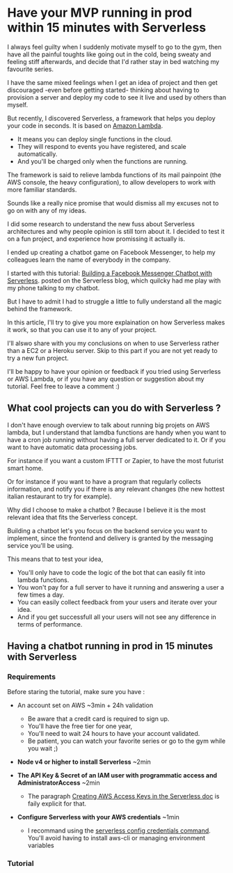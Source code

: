 # Have your MVP running in prod within 15 minutes with Serverless

I always feel guilty when I suddenly motivate myself to go to the gym, then have all the painful toughts
like going out in the cold, being sweaty and feeling stiff afterwards, and decide that I'd rather stay in bed watching my favourite series.

I have the same mixed feelings when I get an idea of project and then get discouraged -even before getting started-
thinking about having to provision a server and deploy my code to see it live and used by others than myself.

But recently, I discovered Serverless, a framework that helps you deploy your code in seconds.
It is based on [Amazon Lambda](http://docs.aws.amazon.com/lambda/latest/dg/welcome.html).

- It means you can deploy single functions in the cloud.
- They will respond to events you have registered, and scale automatically.
- And you'll be charged only when the functions are running.

The framework is said to relieve lambda functions of its mail painpoint (the AWS console, the heavy configuration), to allow developers to work with more familiar standards.

Sounds like a really nice promise that would dismiss all my excuses not to go on with any of my ideas.

I did some research to understand the new fuss about Serverless architectures and why people opinion is still torn about it.
I decided to test it on a fun project, and experience how promissing it actually is.

I ended up creating a chatbot game on Facebook Messenger, to help my colleagues learn the name of everybody in the company.

I started with this tutorial: [Building a Facebook Messenger Chatbot with Serverless](https://serverless.com/blog/building-a-facebook-messenger-chatbot-with-serverless/).
posted on the Serverless blog, which quilcky had me play with my phone talking to my chatbot.

But I have to admit I had to struggle a little to fully understand all the magic behind the framework.

In this article, I'll try to give you more explaination on how Serverless makes it work, so that you can use it to any of your project.

I'll alswo share with you my conclusions on when to use Serverless rather than a EC2 or a Heroku server. Skip to this part if you are not yet ready to try a new fun project.

I'll be happy to have your opinion or feedback if you tried using Serverless or AWS Lambda, or if you have any question or suggestion about my tutorial.
Feel free to leave a comment :)

## What cool projects can you do with Serverless ?

I don't have enough overview to talk about running big projets on AWS lambda, but I understand that lamdba functions are handy when you want to have a cron job running without having a full server dedicated to it.
Or if you want to have automatic data processing jobs.

For instance if you want a custom IFTTT or Zapier, to have the most futurist smart home.

Or for instance if you want to have a program that regularly collects information,
and notify you if there is any relevant changes (the new hottest italian restaurant to try for example).

Why did I choose to make a chatbot ? Because I believe it is the most relevant idea that fits the Serverless concept.

Building a chatbot let's you focus on the backend service you want to implement,
since the frontend and delivery is granted by the messaging service you'll be using.

This means that to test your idea,

 - You'll only have to code the logic of the bot that can easily fit into lambda functions.
 - You won't pay for a full server to have it running and answering a user a few times a day.
 - You can easily collect feedback from your users and iterate over your idea.
 - And if you get successfull all your users will not see any difference in terms of performance.


## Having a chatbot running in prod in 15 minutes with Serverless

### Requirements

Before staring the tutorial, make sure you have :

- An account set on AWS ~3min + 24h validation

  - Be aware that a credit card is required to sign up.
  - You'll have the free tier for one year,
  - You'll need to wait 24 hours to have your account validated.
  - Be patient, you can watch your favorite series or go to the gym while you wait ;)
   
- **Node v4 or higher to install Serverless** ~2min
- **The API Key & Secret of an IAM user with programmatic access and AdministratorAccess** ~2min

  - The paragraph [Creating AWS Access Keys in the Serverless doc](https://serverless.com/framework/docs/providers/aws/guide/credentials#creating-aws-access-keys) is faily explicit for that.
 
- **Configure Serverless with your AWS credentials** ~1min

  - I recommand using the [serverless config credentials command](https://serverless.com/framework/docs/providers/aws/guide/credentials#setup-with-serverless-config-credentials-command).
  You'll avoid having to install aws-cli or managing environment variables

### Tutorial
